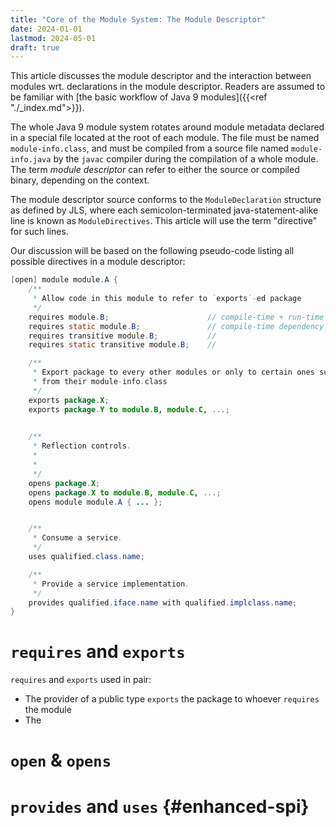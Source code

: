 ```yaml
---
title: "Core of the Module System: The Module Descriptor"
date: 2024-01-01
lastmod: 2024-05-01
draft: true
---
```


This article discusses the module descriptor and the interaction between modules wrt. declarations in the module descriptor. Readers are assumed to be familiar with [the basic workflow of Java 9 modules]({{<ref "./_index.md">}}).

The whole Java 9 module system rotates around module metadata declared in a special file located at the root of each module. The file must be named `module-info.class`, and must be compiled from a source file named `module-info.java` by the `javac` compiler during the compilation of a whole module.
The term *module descriptor* can refer to either the source or compiled binary, depending on the context.

The module descriptor source conforms to the `ModuleDeclaration` structure as defined by JLS, where each semicolon-terminated java-statement-alike line is known as `ModuleDirectives`. This article will use the term "directive" for such lines.

Our discussion will be based on the following pseudo-code listing all possible directives in a module
descriptor:

```java
[open] module module.A {
    /**
     * Allow code in this module to refer to `exports`-ed package 
     */
    requires module.B;                      // compile-time + run-time dependency
    requires static module.B;               // compile-time dependency only
    requires transitive module.B;           //
    requires static transitive module.B;    //

    /**
     * Export package to every other modules or only to certain ones such that `requires`
     * from their module-info.class
     */
    exports package.X;
    exports package.Y to module.B, module.C, ...;

    
    /**
     * Reflection controls.
     * 
     * 
     */
    opens package.X;
    opens package.X to module.B, module.C, ...;
    opens module module.A { ... };


    /**
     * Consume a service.
     */
    uses qualified.class.name;

    /**
     * Provide a service implementation.
     */
    provides qualified.iface.name with qualified.implclass.name;
}
```


`requires` and `exports`
====================

`requires` and `exports` used in pair:
- The provider  of a public type `exports` the package to whoever `requires` the module
- The


`open` & `opens`
=============

`provides` and `uses` {#enhanced-spi}
============